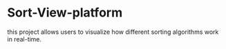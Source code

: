 # Sort-View-platform
this project  allows users to visualize how different sorting algorithms work in real-time.
